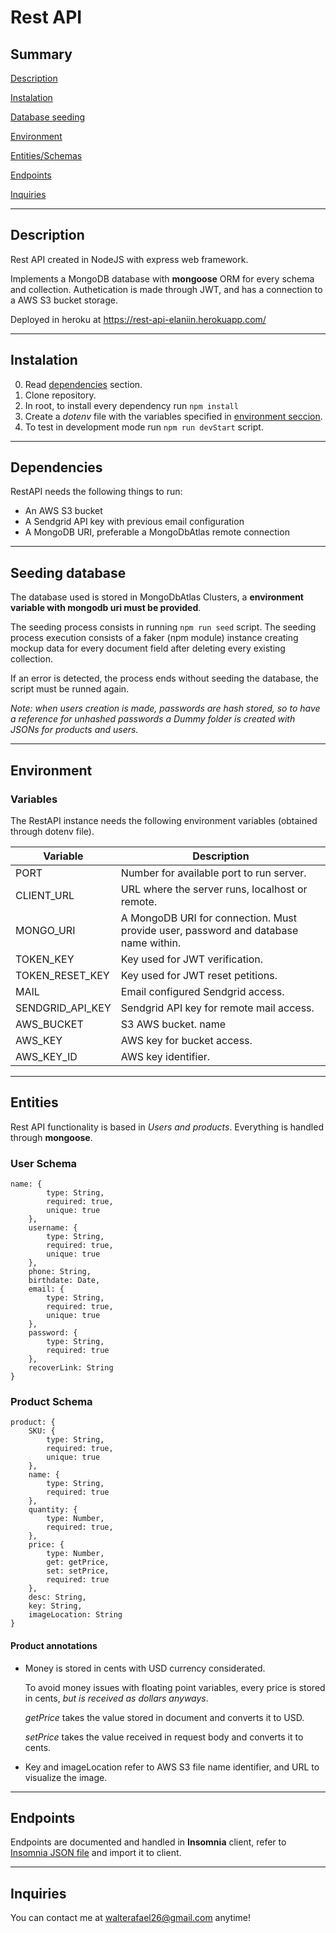 # Rest API

## Summary
[Description](#Description)

[Instalation](#Instalation)

[Database seeding](#Seeding-database)

[Environment](#Environment)

[Entities/Schemas](#Entities)

[Endpoints](#Endpoints)

[Inquiries](#Inquiries)

---
## Description
Rest API created in NodeJS with express web framework. 

Implements a MongoDB database with **mongoose** ORM for every schema and collection. Authetication is made through JWT, and has a connection to a AWS S3 bucket storage.

Deployed in heroku at https://rest-api-elaniin.herokuapp.com/

---
## Instalation
0. Read [dependencies](#Dependencies) section.
1. Clone repository.
2. In root, to install every dependency run `npm install`
3. Create a *dotenv* file with the variables specified in [environment seccion](#Environment).
4. To test in development mode run `npm run devStart` script.

---
## Dependencies
RestAPI needs the following things to run:
* An AWS S3 bucket
* A Sendgrid API key with previous email configuration
* A MongoDB URI, preferable a MongoDbAtlas remote connection

---
## Seeding database
The database used is stored in MongoDbAtlas Clusters, a **environment variable with mongodb uri must be provided**.

The seeding process consists in running `npm run seed` script.
The seeding process execution consists of a faker (npm module) instance creating mockup data for every document field after deleting every existing collection.

If an error is detected, the process ends without seeding the database, the script must be runned again.

*Note: when users creation is made, passwords are hash stored, so to have a reference for unhashed passwords a Dummy folder is created with JSONs for products and users.*

---
## Environment
### Variables
The RestAPI instance needs the following environment variables (obtained through dotenv file).

| Variable         | Description                                                                         |
|------------------|-------------------------------------------------------------------------------------|
| PORT             | Number for available port to run server.                                            |
| CLIENT_URL       | URL where the server runs, localhost or remote.                                     |
| MONGO_URI        | A MongoDB URI for connection. Must provide user, password and database name within. |
| TOKEN_KEY        | Key used for JWT verification.                                                      |
| TOKEN_RESET_KEY  | Key used for JWT reset petitions.                                                   |
| MAIL             | Email configured Sendgrid access.                                                   |
| SENDGRID_API_KEY | Sendgrid API key for remote mail access.                                            |
| AWS_BUCKET       | S3 AWS bucket. name                                                                  |
| AWS_KEY          | AWS key for bucket access.                                                          |
| AWS_KEY_ID       | AWS key identifier.                                                                  |

---
## Entities
Rest API functionality is based in *Users and products*. Everything is handled through **mongoose**.

### User Schema
    name: {
            type: String,
            required: true,
            unique: true
        },
        username: {
            type: String,
            required: true,
            unique: true
        },
        phone: String,
        birthdate: Date,
        email: {
            type: String,
            required: true,
            unique: true
        },
        password: {
            type: String,
            required: true
        },
        recoverLink: String
    }

### Product Schema
    product: {
        SKU: {
            type: String,
            required: true,
            unique: true
        },
        name: {
            type: String,
            required: true
        },
        quantity: {
            type: Number,
            required: true,
        },
        price: {
            type: Number,
            get: getPrice,
            set: setPrice,
            required: true
        },
        desc: String,
        key: String,
        imageLocation: String
    }
    
#### Product annotations
* Money is stored in cents with USD currency considerated.

    To avoid money issues with floating point variables, every price is stored in cents, *but is received as dollars anyways*. 

    *getPrice* takes the value stored in document and converts it to USD.

    *setPrice* takes the value received in request body and converts it to cents.

* Key and imageLocation refer to AWS S3 file name identifier, and URL to visualize the image.

---
## Endpoints
Endpoints are documented and handled in **Insomnia** client, refer to [Insomnia JSON file](https://github.com/wmoralesdev/restApi/blob/master/Dev/Insomnia_2020-10-16.json) and import it to client.

---
## Inquiries
You can contact me at walterafael26@gmail.com anytime!

